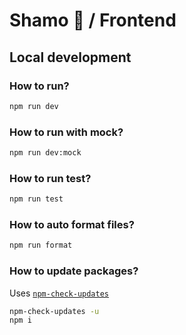 # Shamo 🐔 / Frontend

## Local development

### How to run?

```zsh
npm run dev
```

### How to run with mock?

```zsh
npm run dev:mock
```

### How to run test?

```zsh
npm run test
```

### How to auto format files?

```zsh
npm run format
```

### How to update packages?

Uses [`npm-check-updates`](<https://github.com/raineorshine/npm-check-updates>)

```zsh
npm-check-updates -u
npm i
```
